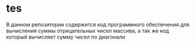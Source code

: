 # tes
В данном репозитории содержится код программного обеспечения для вычисления суммы отрицательных чисел массива, а так же код который вычисляет сумму чисел по диагонали 
